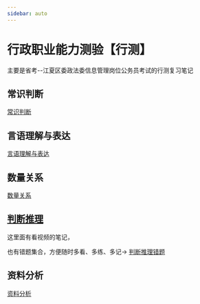 ```yaml
---
sidebar: auto
---
```


# 行政职业能力测验【行测】

主要是省考--江夏区委政法委信息管理岗位公务员考试的行测复习笔记

## 常识判断
[常识判断](/examinationStudy/measurementTest/commonSense/ "常识")

## 言语理解与表达
[言语理解与表达](/examinationStudy/measurementTest/languageExpression/ "言语")

## 数量关系
[数量关系](/examinationStudy/measurementTest/mathRelationship/ "数量")

## [判断推理](/examinationStudy/measurementTest/reasoningJudge/ "判断推理")

这里面有看视频的笔记，

也有错题集合，方便随时多看、多练、多记→ [判断推理错题](/examinationStudy/measurementTest/reasoningJudge/个人判断推理错题集/图形推理.html "判断推理错题")

## 资料分析
[资料分析](/examinationStudy/measurementTest/dataAnalysis/ "资料分析")